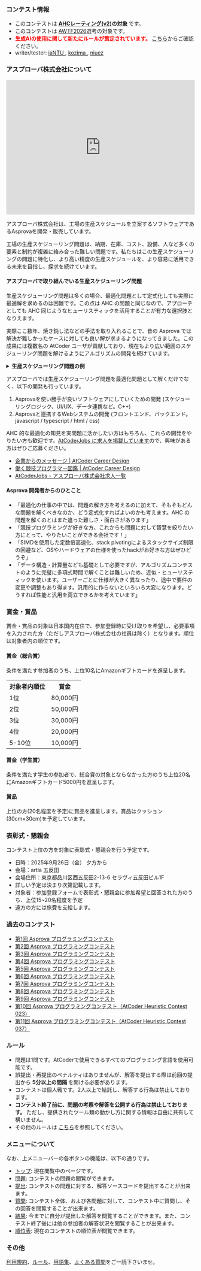 
<div>

<div>

<span>

<span>

### **コンテスト情報**

<section>

<ul>

<li>
このコンテストは
<strong>
<a href="https://atcoder.jp/posts/1380">AHCレーティング(v2)</a>の対象
</strong>
です。
</li>

<li>
このコンテストは <a href="https://atcoder.jp/posts/1388">AWTF2026</a>選考の対象です。
</li>

<li>

<font color="red">
<b>
生成AIの使用に関して新たにルールが策定されています。
</b>
</font>
<a href="https://info.atcoder.jp/entry/ahc-llm-rules-ja">こちら</a>からご確認ください。
</li>

<li>
writer/tester:
            <a href="https://atcoder.jp/users/iaNTU?contestType=algo">
<span>
iaNTU
</span>
</a>,
            <a href="https://atcoder.jp/users/kozima?contestType=heuristic">
<span>
kozima
</span>
</a>,
            <a href="https://atcoder.jp/users/niuez?contestType=heuristic">
<span>
niuez
</span>
</a>
</li>

</ul>

</section>

### **アスプローバ株式会社について**

<iframe src="https://player.vimeo.com/video/915790517?h=7ea632416a&badge=0&autopause=0&player_id=0&app_id=58479" width="100%" height="360" frameborder="0" allowfullscreen>

</iframe>

<script>

</script>

<section>

<p>
アスプローバ株式会社は、工場の生産スケジュールを立案するソフトウェアであるAsprovaを開発・販売しています。
        
</p>

<p>
工場の生産スケジューリング問題は、納期、在庫、コスト、設備、人など多くの要素と制約が複雑に絡み合った難しい問題です。私たちはこの生産スケジューリングの問題に特化し、より高い精度の生産スケジュールを、より容易に活用できる未来を目指し、探求を続けています。
</p>

#### **アスプローバで取り組んでいる生産スケジューリング問題**

<p>
生産スケジューリング問題は多くの場合、最適化問題として定式化しても実際に最適解を求めるのは困難です。この点は AHC の問題と同じなので、アプローチとしても AHC 同じようなヒューリスティックを活用することが有力な選択肢となりえます。
</p>

<p>
実際ここ数年、焼き鈍し法などの手法を取り入れることで、昔の Asprova では解決が難しかったケースに対しても良い解が求まるようになってきました。この成果には複数名の AtCoder ユーザが貢献しており、現在もより広い範囲のスケジューリング問題を解けるようにアルゴリズムの開発を続けています。
</p>

<p>

</p>

<details>

<summary>

<strong>
生産スケジューリング問題の例
</strong>

</summary>

<p>
アスプローバでは顧客の課題に応じて様々な最適化アルゴリズムを開発していますが、ここではよくある課題である「段取りを減らしながら、納期に間にも合うようにしたい」というものをご紹介します。
</p>

<p>
段取りとは生産する製品の切り替えの際に発生する作業のことを言います。例えば原料の変更、機械の設定の変更、金型の変更などです。段取りが多くなると、製造効率が下がったり余計なコストが発生します。特に多品種少量生産では段取りを減らすことが重要な目的になります。
</p>

<p>
段取りを減らすためには同じ製品をまとめて生産することが有効ですが、まとめることを優先すると他の製品の生産が後回しになり、納期遅れの発生につながります。
</p>

<div>

<figure>

<figcaption>

<p>
段取り優先)同じ製品をまとめると段取りは減るが、後に回された黄色や紫の製品で納期遅れが発生する。
</p>

</figcaption>

<img src="https://img.atcoder.jp/ahc037/834852cab27605a6f60d6133560e16c2.png">

</img>



<figcaption>

<p>
納期遅れ5件　段取り2回

※色のついた枠が製造作業を表し、色が製品の種類を、数字が納期を表す。

※右下に赤い丸のついているものは納期に間に合っていないもの。

※黒い小さい枠が段取り作業を表す。
                  
</p>

</figcaption>

</figure>

</div>

<p>
納期遅れを減らすためには、納期が近いものを優先して生産することが考えられます。しかし、多くの場合段取りが増えて生産効率が悪化します。
</p>

<div>

<figure>

<figcaption>

<p>
納期優先)納期が近いものを優先すると納期遅れは減るが、段取りが増えて効率が落ちる。
</p>

</figcaption>

<img src="https://img.atcoder.jp/ahc037/f30df40f0052b84163082daae1f9ba1e.png">

</img>

<figcaption>

<p>
納期遅れ3件　段取り9回
</p>

</figcaption>

</figure>

</div>

<p>
このような事情から、段取りと納期遅れの少なさをちょうどよいバランスで両立させる計画を立てることは難しく、人の手で長時間かけて計画を立てている場合もあります。
</p>

<div>

<figure>

<figcaption>

<p>
ちょうどいい計画例)納期遅れがなく、段取りも少なくなっている
</p>

</figcaption>

<img src="https://img.atcoder.jp/ahc037/d436bd052ea7495f7905b63a39a84940.png">

</img>

<figcaption>

<p>
納期遅れ0件　段取り5回
</p>

</figcaption>

</figure>

</div>

<p>
アスプローバではこういった問題に対して、人の手で行うよりはるかに効率的な計画を短時間で立てることができるアルゴリズムを開発しています。
</p>

<p>
実際には現場に応じて様々な要件があり、データ量も膨大になるため、それぞれの顧客に合わせたアルゴリズムを開発する必要があります。
</p>

</details>

<p>

</p>

<p>
アスプローバでは生産スケジューリング問題を最適化問題として解くだけでなく、以下の開発も行っています。
        
</p>

<ol>

<li>
Asprovaを使い勝手が良いソフトウェアにしていくための開発 (スケジューリングロジック、UI/UX、データ連携など。C++)
</li>

<li>
Asprovaと連携するWebシステムの開発 (フロントエンド、バックエンド。javascript / typescript / html / css)
</li>

</ol>

<p>
AHC 的な最適化の知見を実問題に活かしたい方はもちろん、これらの開発をやりたい方も歓迎です。<a href="https://jobs.atcoder.jp/offers/list?f.CompanyScreenName=asprova">AtCoderJobs に求人を掲載しています</a>ので、興味がある方はぜひご応募ください。
        
</p>

<ul>

<li>
<a href="https://career.atcoder.jp/company/1">企業からのメッセージ | AtCoder Career Design</a>
</li>

<li>
<a href="https://career.atcoder.jp/worker/1">働く競技プログラマー図鑑 | AtCoder Career Design</a>
</li>

<li>
<a href="https://jobs.atcoder.jp/offers/list?f.CompanyScreenName=asprova">AtCoderJobs - アスプローバ株式会社求人一覧</a>
</li>

</ul>

#### **Asprova 開発者からのひとこと**

<ul>

<li>
「最適化の仕事の中では、問題の解き方を考えるのに加えて、そもそもどんな問題を解くべきなのか、どう定式化すればよいのかも考えます。AHC の問題を解くのとはまた違った難しさ・面白さがあります」
</li>

<li>
「競技プログラミングが好きな方、これからも問題に対して智慧を絞りたい方にとって、やりたいことができる会社です！」
</li>

<li>
「SIMDを使用した定数倍高速化、stack pivotingによるスタックサイズ制限の回避など、OSやハードウェアの仕様を使ったhackがお好きな方はぜひどうぞ」
</li>

<li>
「データ構造・計算量なども基礎として必要ですが、アルゴリズムコンテストのように完璧に多項式時間で解くことは難しいため、近似・ヒューリスティックを使います。ユーザーごとに仕様が大きく異なったり、途中で要件の変更や調整もあり得ます。汎用的に作らないといろいろ大変になります。どうすれば性能と汎用を両立できるかを考えています」
</li>

</ul>

</section>

### **賞金・賞品**

<section>

<p>
賞金・賞品の対象は日本国内在住で、参加登録時に受け取りを希望し、必要事項を入力された方（ただしアスプローバ株式会社の社員は除く）となります。順位は対象者内の順位です。
</p>

#### **賞金（総合賞）**

<p>
条件を満たす参加者のうち、上位10名にAmazonギフトカードを進呈します。
</p>

<table>

<tbody>

<tr>

<th>
対象者内順位
</th>

<th>
賞金
</th>

</tr>

<tr>

<td>
1位
</td>

<td>
80,000円
</td>

</tr>

<tr>

<td>
2位
</td>

<td>
50,000円
</td>

</tr>

<tr>

<td>
3位
</td>

<td>
30,000円
</td>

</tr>

<tr>

<td>
4位
</td>

<td>
20,000円
</td>

</tr>

<tr>

<td>
5-10位
</td>

<td>
10,000円
</td>

</tr>

</tbody>

</table>

#### **賞金（学生賞）**

<p>
条件を満たす学生の参加者で、総合賞の対象とならなかった方のうち上位20名にAmazonギフトカード5000円を進呈します。
</p>

#### **賞品**

<p>
上位の方(20名程度を予定)に賞品を進呈します。賞品はクッション(30cm×30cm)を予定しています。
</p>

</section>

### **表彰式・懇親会**

<section>

<p>
コンテスト上位の方を対象に表彰式・懇親会を行う予定です。
</p>

<ul>

<li>
日時：2025年9月26日（金） 夕方から
</li>

<li>
会場：artia 五反田
</li>

<li>
会場住所：東京都品川区西五反田2-13-6 セラヴィ五反田ビル1F
</li>

<li>
詳しい予定は決まり次第記載します。
            
</li>

<li>
対象者：参加登録フォームで表彰式・懇親会に参加希望と回答された方のうち、上位15~20名程度を予定
</li>

<li>
遠方の方には旅費を支給します。
</li>

</ul>

</section>

### **過去のコンテスト**

<section>

<ul>

<li>
<a href="https://www.asprova.com/jp/procon/procon1.php">第1回 Asprova プログラミングコンテスト</a>
</li>

<li>
<a href="https://atcoder.jp/contests/asprocon2">第2回 Asprova プログラミングコンテスト</a>
</li>

<li>
<a href="https://atcoder.jp/contests/asprocon3">第3回 Asprova プログラミングコンテスト</a>
</li>

<li>
<a href="https://atcoder.jp/contests/asprocon4">第4回 Asprova プログラミングコンテスト</a>
</li>

<li>
<a href="https://atcoder.jp/contests/asprocon5">第5回 Asprova プログラミングコンテスト</a>
</li>

<li>
<a href="https://atcoder.jp/contests/asprocon6">第6回 Asprova プログラミングコンテスト</a>
</li>

<li>
<a href="https://atcoder.jp/contests/asprocon7">第7回 Asprova プログラミングコンテスト</a>
</li>

<li>
<a href="https://atcoder.jp/contests/asprocon8">第8回 Asprova プログラミングコンテスト</a>
</li>

<li>
<a href="https://atcoder.jp/contests/asprocon9">第9回 Asprova プログラミングコンテスト</a>
</li>

<li>
<a href="https://atcoder.jp/contests/ahc023">第10回 Asprova プログラミングコンテスト（AtCoder Heuristic Contest 023）</a>
</li>

<li>
<a href="https://atcoder.jp/contests/ahc037">第11回 Asprova プログラミングコンテスト（AtCoder Heuristic Contest 037）</a>
</li>

</ul>

</section>

### **ルール**

<section>

<ul>

<li>
問題は1問です。AtCoderで使用できるすべてのプログラミング言語を使用可能です。
</li>

<li>
誤提出・再提出のペナルティはありませんが、解答を提出する際は前回の提出から
<strong>
5分以上の間隔
</strong>
を開ける必要があります。
          
</li>

<li>
コンテストは個人戦です。2人以上で結託し、解答する行為は禁止しております。
</li>

<li>

<strong>
コンテスト終了前に、問題の考察や解答を公開する行為は禁止しております。
</strong>
ただし、提供されたツール類の動かし方に関する情報は自由に共有して構いません。
</li>

<li>
その他のルールは <a href="https://atcoder.jp/contests/ahc053/rules">こちら</a>を参照してください。
</li>

</ul>

</section>

### **メニューについて**

<section>

<p>
なお、上メニューバーの各ボタンの機能は、以下の通りです。
        
</p>

<ul>

<li>
<a href="https://atcoder.jp/contests/ahc053#">トップ</a>: 現在閲覧中のページです。
</li>

<li>
<a href="https://atcoder.jp/contests/ahc053/assignments">問題</a>: コンテストの問題の閲覧ができます。
</li>

<li>
<a href="https://atcoder.jp/contests/ahc053/submit">提出</a>: コンテストの問題に対する、解答ソースコードを提出することが出来ます。
</li>

<li>
<a href="https://atcoder.jp/contests/ahc053/clarifications">質問</a>: コンテスト全体、および各問題に対して、コンテスト中に質問し、その回答を閲覧することが出来ます。
</li>

<li>
<a href="https://atcoder.jp/contests/ahc053/submissions/me">結果</a>: 今までに自分が提出した解答を閲覧することができます。また、コンテスト終了後には他の参加者の解答状況を閲覧することが出来ます。
          
</li>

<li>
<a href="https://atcoder.jp/contests/ahc053/standings">順位表</a>: 現在のコンテストの順位表が閲覧できます。
</li>

</ul>

</section>

### **その他**

<section>

<p>
<a href="https://atcoder.jp/contests/ahc053/tos">利用規約</a>、<a href="https://atcoder.jp/contests/ahc053/contests/ahc053/rules">ルール</a>、<a href="https://atcoder.jp/contests/ahc053/contests/ahc053/glossary">用語集</a>、<a href="https://atcoder.jp/contests/ahc053/faq">よくある質問</a>をご一読下さいませ。
        
</p>

</section>

</span>

</span>

</div>

</div>
